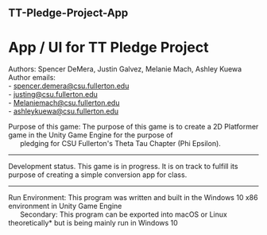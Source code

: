## TT-Pledge-Project-App
# App / UI for TT Pledge Project



Authors: Spencer DeMera, Justin Galvez, Melanie Mach, Ashley Kuewa<br/>
    Author emails:<br/>
    - spencer.demera@csu.fullerton.edu<br/>
    - justing@csu.fullerton.edu<br/>
    - Melaniemach@csu.fullerton.edu<br/>
    - ashleykuewa@csu.fullerton.edu<br/>
                
   Purpose of this game: The purpose of this game is to create a 2D Platformer game in the Unity Game Engine for the purpose of<br/>
       &nbsp;&nbsp;&nbsp;&nbsp;&nbsp;&nbsp;pledging for CSU Fullerton's Theta Tau Chapter (Phi Epsilon). 
 
 ---
Development status.  This game is in progress.  It is on track to fulfill its purpose of creating a simple conversion app for class.

---
Run Environment: This program was written and built in the Windows 10 x86 environment in Unity Game Engine<br/>
  &nbsp;&nbsp;&nbsp;&nbsp;&nbsp;&nbsp;Secondary: This program can be exported into macOS or Linux theoretically* but is being mainly run in Windows 10
